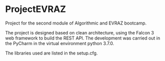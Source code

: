 # ProjectEVRAZ

Project for the second module of Algorithmic and EVRAZ bootcamp.

The project is designed based on clean architecture, using the Falcon 3 web framework to build the REST API.
The development was carried out in the PyCharm in the virtual environment python 3.7.0.

The libraries used are listed in the setup.cfg.
